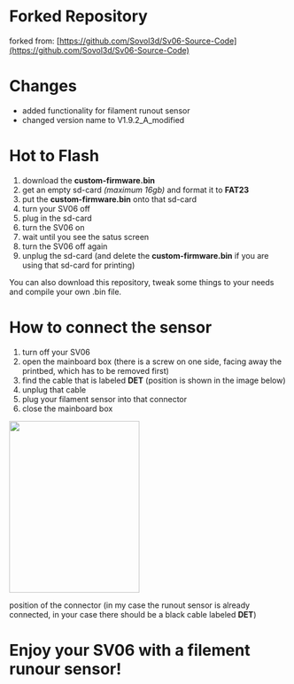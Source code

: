 # Forked Repository

forked from: [https://github.com/Sovol3d/Sv06-Source-Code](https://github.com/Sovol3d/Sv06-Source-Code)

# Changes

- added functionality for filament runout sensor
- changed version name to V1.9.2_A_modified

# Hot to Flash

1. download the **custom-firmware.bin**
2. get an empty sd-card *(maximum 16gb)* and format it to **FAT23**
3. put the **custom-firmware.bin** onto that sd-card
4. turn your SV06 off
5. plug in the sd-card
6. turn the SV06 on
7. wait until you see the satus screen
8. turn the SV06 off again
9. unplug the sd-card (and delete the **custom-firmware.bin** if you are using that sd-card for printing)

You can also download this repository, tweak some things to your needs and compile your own .bin file.

# How to connect the sensor

1. turn off your SV06
2. open the mainboard box (there is a screw on one side, facing away the printbed, which has to be removed first)
3. find the cable that is labeled **DET** (position is shown in the image below)
4. unplug that cable
5. plug your filament sensor into that connector
6. close the mainboard box

<img src=https://user-images.githubusercontent.com/105000853/225328203-bf1f0165-b582-4831-b124-b204d78fd254.png width="235" height="310"></img>

position of the connector (in my case the runout sensor is already connected, in your case there should be a black cable labeled **DET**)

# Enjoy your SV06 with a filement runour sensor!
